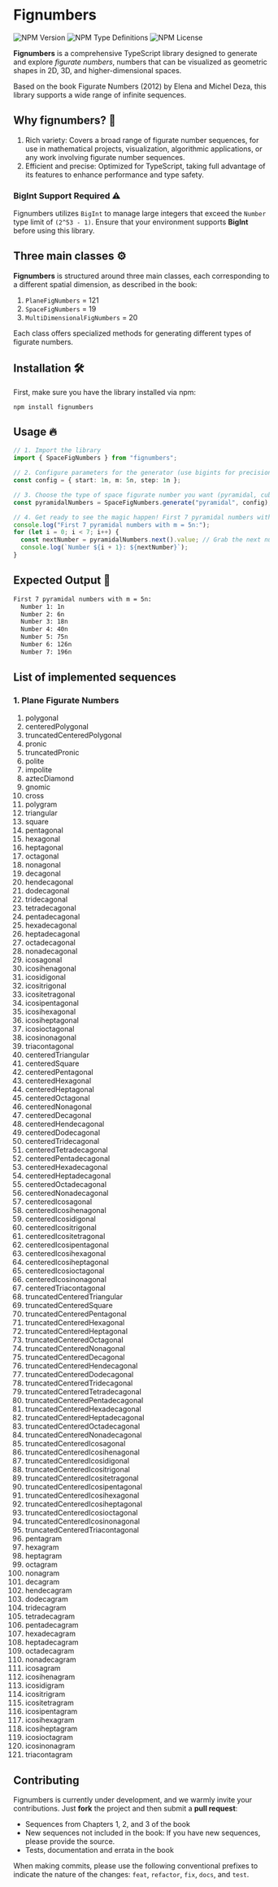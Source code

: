 # Fignumbers

![NPM Version](https://img.shields.io/npm/v/fignumbers)
![NPM Type Definitions](https://img.shields.io/npm/types/fignumbers)
![NPM License](https://img.shields.io/npm/l/fignumbers)

**Fignumbers** is a comprehensive TypeScript library designed to generate and explore _figurate numbers_, numbers that can be visualized as geometric shapes in 2D, 3D, and higher-dimensional spaces.

Based on the book Figurate Numbers (2012) by Elena and Michel Deza, this library supports a wide range of infinite sequences.

## Why fignumbers? 🚀

1. Rich variety: Covers a broad range of figurate number sequences, for use in mathematical projects, visualization, algorithmic applications, or any work involving figurate number sequences.
2. Efficient and precise: Optimized for TypeScript, taking full advantage of its features to enhance performance and type safety.

### BigInt Support Required ⚠️

Fignumbers utilizes `BigInt` to manage large integers that exceed the `Number` type limit of `(2^53 - 1)`. Ensure that your environment supports **BigInt** before using this library.

## Three main classes ⚙️

**Fignumbers** is structured around three main classes, each corresponding to a different spatial dimension, as described in the book:

1. `PlaneFigNumbers` = 121
2. `SpaceFigNumbers` = 19
3. `MultiDimensionalFigNumbers` = 20

Each class offers specialized methods for generating different types of figurate numbers.

## Installation 🛠️

First, make sure you have the library installed via npm:

```node
npm install fignumbers
```

## Usage 🔥

```ts
// 1. Import the library
import { SpaceFigNumbers } from "fignumbers";

// 2. Configure parameters for the generator (use bigints for precision!)
const config = { start: 1n, m: 5n, step: 1n };

// 3. Choose the type of space figurate number you want (pyramidal, cubic, etc.)
const pyramidalNumbers = SpaceFigNumbers.generate("pyramidal", config);

// 4. Get ready to see the magic happen! First 7 pyramidal numbers with m = 5n:
console.log("First 7 pyramidal numbers with m = 5n:");
for (let i = 0; i < 7; i++) {
  const nextNumber = pyramidalNumbers.next().value; // Grab the next number in the sequence
  console.log(`Number ${i + 1}: ${nextNumber}`);
}
```

## Expected Output 🌟

```txt
First 7 pyramidal numbers with m = 5n:
  Number 1: 1n
  Number 2: 6n
  Number 3: 18n
  Number 4: 40n
  Number 5: 75n
  Number 6: 126n
  Number 7: 196n
```

## List of implemented sequences

### 1. Plane Figurate Numbers

1. polygonal
2. centeredPolygonal
3. truncatedCenteredPolygonal
4. pronic
5. truncatedPronic
6. polite
7. impolite
8. aztecDiamond
9. gnomic
10. cross
11. polygram
12. triangular
13. square
14. pentagonal
15. hexagonal
16. heptagonal
17. octagonal
18. nonagonal
19. decagonal
20. hendecagonal
21. dodecagonal
22. tridecagonal
23. tetradecagonal
24. pentadecagonal
25. hexadecagonal
26. heptadecagonal
27. octadecagonal
28. nonadecagonal
29. icosagonal
30. icosihenagonal
31. icosidigonal
32. icositrigonal
33. icositetragonal
34. icosipentagonal
35. icosihexagonal
36. icosiheptagonal
37. icosioctagonal
38. icosinonagonal
39. triacontagonal
40. centeredTriangular
41. centeredSquare
42. centeredPentagonal
43. centeredHexagonal
44. centeredHeptagonal
45. centeredOctagonal
46. centeredNonagonal
47. centeredDecagonal
48. centeredHendecagonal
49. centeredDodecagonal
50. centeredTridecagonal
51. centeredTetradecagonal
52. centeredPentadecagonal
53. centeredHexadecagonal
54. centeredHeptadecagonal
55. centeredOctadecagonal
56. centeredNonadecagonal
57. centeredIcosagonal
58. centeredIcosihenagonal
59. centeredIcosidigonal
60. centeredIcositrigonal
61. centeredIcositetragonal
62. centeredIcosipentagonal
63. centeredIcosihexagonal
64. centeredIcosiheptagonal
65. centeredIcosioctagonal
66. centeredIcosinonagonal
67. centeredTriacontagonal
68. truncatedCenteredTriangular
69. truncatedCenteredSquare
70. truncatedCenteredPentagonal
71. truncatedCenteredHexagonal
72. truncatedCenteredHeptagonal
73. truncatedCenteredOctagonal
74. truncatedCenteredNonagonal
75. truncatedCenteredDecagonal
76. truncatedCenteredHendecagonal
77. truncatedCenteredDodecagonal
78. truncatedCenteredTridecagonal
79. truncatedCenteredTetradecagonal
80. truncatedCenteredPentadecagonal
81. truncatedCenteredHexadecagonal
82. truncatedCenteredHeptadecagonal
83. truncatedCenteredOctadecagonal
84. truncatedCenteredNonadecagonal
85. truncatedCenteredIcosagonal
86. truncatedCenteredIcosihenagonal
87. truncatedCenteredIcosidigonal
88. truncatedCenteredIcositrigonal
89. truncatedCenteredIcositetragonal
90. truncatedCenteredIcosipentagonal
91. truncatedCenteredIcosihexagonal
92. truncatedCenteredIcosiheptagonal
93. truncatedCenteredIcosioctagonal
94. truncatedCenteredIcosinonagonal
95. truncatedCenteredTriacontagonal
96. pentagram
97. hexagram
98. heptagram
99. octagram
100. nonagram
101. decagram
102. hendecagram
103. dodecagram
104. tridecagram
105. tetradecagram
106. pentadecagram
107. hexadecagram
108. heptadecagram
109. octadecagram
110. nonadecagram
111. icosagram
112. icosihenagram
113. icosidigram
114. icositrigram
115. icositetragram
116. icosipentagram
117. icosihexagram
118. icosiheptagram
119. icosioctagram
120. icosinonagram
121. triacontagram

## Contributing

Fignumbers is currently under development, and we warmly invite your contributions. Just **fork** the project and then submit a **pull request**:

- Sequences from Chapters 1, 2, and 3 of the book
- New sequences not included in the book: If you have new sequences, please provide the source.
- Tests, documentation and errata in the book

When making commits, please use the following conventional prefixes to indicate the nature of the changes: `feat`, `refactor`, `fix`, `docs`, and `test`.
